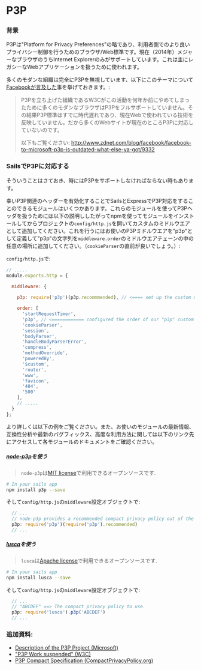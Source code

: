 # P3P

### 背景

P3Pは"Platform for Privacy Preferences"の略であり、利用者側でのより良いプライバシー制御を行うためのブラウザ/Web標準です。現在（2014年）メジャーなブラウザのうちInternet Explorerのみがサポートしています。これは主にレガシーなWebアプリケーションを扱うために使われます。

多くのモダンな組織は完全にP3Pを無視しています、以下にこのテーマについて[Facebookが言及した](https://www.facebook.com/help/327993273962160/)事を挙げておきます。:

> P3Pを立ち上げた組織であるW3Cがこの活動を何年か前にやめてしまったために多くのモダンなブラウザはP3Pをフルサポートしていません。その結果P3P標準はすでに時代遅れであり、現在Webで使われている技術を反映していません。だから多くのWebサイトが現在のところP3Pに対応していないのです。
> 
> 以下もご覧ください: http://www.zdnet.com/blog/facebook/facebook-to-microsoft-p3p-is-outdated-what-else-ya-got/9332


### SailsでP3Pに対応する

そういうことはさておき、時にはP3Pをサポートしなければならない時もあります。

幸いP3P関連のヘッダーを有効化することでSailsとExpressでP3P対応をすることのできるモジュールはいくつかあります。これらのモジュールを使ってP3Pヘッダを扱うためには以下の説明ししたがってnpmを使ってモジュールをインストールしてからプロジェクトの`config/http.js`を開いてカスタムのミドルウエアとして追加してください。これを行うにはお使いのP3Pミドルウエアを"p3p"として定義して"p3p"の文字列を`middleware.order`のミドルウエアチェーンの中の任意の場所に追加してください。（`cookieParser`の直前が良いでしょう。）:

`config/http.js`で:

```js
// .....
module.exports.http = {

  middleware: {
  
    p3p: require('p3p')(p3p.recommmended), // <==== set up the custom middleware here and named it "p3p"

    order: [
      'startRequestTimer',
      'p3p', // <============ configured the order of our "p3p" custom middleware here
      'cookieParser',
      'session',
      'bodyParser',
      'handleBodyParserError',
      'compress',
      'methodOverride',
      'poweredBy',
      '$custom',
      'router',
      'www',
      'favicon',
      '404',
      '500'
    ],
    // .....
  }
};
```


より詳しくは以下の例をご覧ください。また、お使いのモジュールの最新情報、互換性分析や最新のバグフィックス、高度な利用方法に関しては以下のリンク先にアクセスして各モジュールのドキュメントをご確認ください。


##### [node-p3p](https://github.com/troygoode/node-p3p)を使う

> `node-p3p`は[MIT license](https://github.com/troygoode/node-p3p/blob/master/LICENSE)で利用できるオープンソースです.

```sh
# In your sails app
npm install p3p --save
```

そして`config/http.js`の`middleware`設定オブジェクトで:

```js
  // ...
  // node-p3p provides a recommended compact privacy policy out of the box
  p3p: require('p3p')(require('p3p').recommended)
  // ...
```


##### [lusca](https://github.com/krakenjs/lusca#luscap3pvalue)を使う

> `lusca`は[Apache license](https://github.com/krakenjs/lusca/blob/master/LICENSE.txt)で利用できるオープンソースです.

```sh
# In your sails app
npm install lusca --save
```

そして`config/http.js`の`middleware`設定オブジェクトで:

```js
  // ...
  // "ABCDEF" ==> The compact privacy policy to use.
  p3p: require('lusca').p3p('ABCDEF')
  // ...
```


### 追加資料: 

+ [Description of the P3P Project (Microsoft)](http://support.microsoft.com/kb/290333)
+ ["P3P Work suspended" (W3C)](http://www.w3.org/P3P/)
+ [P3P Compact Specification (CompactPrivacyPolicy.org)](http://compactprivacypolicy.org/compact_specification.htm)

<docmeta name="uniqueID" value="P3P183449">
<docmeta name="displayName" value="P3P">

